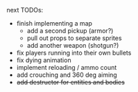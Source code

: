 next TODOs:
* finish implementing a map
  * add a second pickup (armor?)
  * pull out props to separate sprites
  * add another weapon (shotgun?)
* fix players running into their own bullets
* fix dying animation
* implement reloading / ammo count
* add crouching and 360 deg aiming
* ~~add destructor for entities and bodies~~

